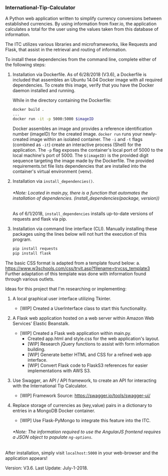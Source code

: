 ### International-Tip-Calculator
A Python web application written to simplify currency conversions between established currencies.
By using information from fixer.io, the application calculates a total for the user using the values taken from this database of information.

The ITC utilizes various libraries and microframeworks, like Requests and Flask, that assist in the retrieval and routing of information.

To install these dependencies from the command line, complete either of the following steps:
1. Installation via Dockerfile.
    As of 6/28/2018 (V3.6), a Dockerfile is included that assembles an Ubuntu 14.04 Docker image with all required dependencies.
    To create this image, verify that you have the Docker daemon installed and running.

    While in the directory containing the Dockerfile:
    ```sh
    docker build .
    ...
    docker run -it -p 5000:5000 $imageID
    ```
    Docker assembles an image and provides a reference identification number (imageID) for the created image.
    `docker run` runs your newly-created image within an isolated container.
    The `-i` and `-t` flags (combined as `-it`) create an interactive process (Shell) for the application.
    The `-p` flag exposes the container's local port of 5000 to the local machine's port of 5000.
    The `$(imageID)` is the provided digit sequence targeting the image made by the Dockerfile.
    The provided requirements.txt file lists dependencies that are installed into the container's virtual environment (venv).

2. Installation via `install_dependencies()`.
    ###### *Note: Located in main.py, there is a function that automates the installation of dependencies. (install_dependencies(package, version))
    As of 6/1/2018, ` install_dependencies ` installs up-to-date versions of requests and flask via pip.

3. Installation via command line interface (CLI).
    Manually installing these packages using the lines below will not hurt the execution of this program.
    ```sh
    pip install requests
    pip install flask
    ```
The basic CSS format is adapted from a template found below:
    a. https://www.w3schools.com/css/tryit.asp?filename=trycss_template3
Further adaptation of this template was done with information found through various outlets.

Ideas for this project that I'm researching or implementing:
1. A local graphical user interface utilizing Tkinter.
    * [WIP] Created a UserInterface class to start this functionality.

2. A Flask web application hosted on a web server within Amazon Web Services' Elastic Beanstalk.
    * [WIP] Created a Flask web application within main.py.
        * Created app.html and style.css for the web application's layout.
        * [WIP] Research jQuery functions to assist with form information building.
        * [WIP] Generate better HTML and CSS for a refined web app interface.
        * [WIP] Convert Flask code to FlaskS3 references for easier implementations with AWS S3.

3. Use Swagger, an API / API framework, to create an API for interacting with the International Tip Calculator.
    * [WIP] Framework Source: https://swagger.io/tools/swagger-ui/

4. Replace storage of currencies as (key,value) pairs in a dictionary to entries in a MongoDB Docker container.
    * [WIP] Use Flask-PyMongo to integrate this feature into the ITC.
    ###### *Note: The information required to use the AngularJS frontend requires a JSON object to populate `ng-options`.


After installation, simply visit `localhost:5000` in your web-browser and the application appears!

Version: V3.6.
Last Update: July-1-2018.